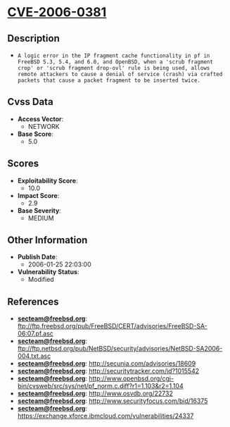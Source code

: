 
# [CVE-2006-0381](ftp://ftp.freebsd.org/pub/FreeBSD/CERT/advisories/FreeBSD-SA-06:07.pf.asc)

## Description

- `A logic error in the IP fragment cache functionality in pf in FreeBSD 5.3, 5.4, and 6.0, and OpenBSD, when a 'scrub fragment crop' or 'scrub fragment drop-ovl' rule is being used, allows remote attackers to cause a denial of service (crash) via crafted packets that cause a packet fragment to be inserted twice.`

## Cvss Data

- **Access Vector**:
  - NETWORK
- **Base Score**:
  - 5.0

## Scores

- **Exploitability Score**:
  - 10.0
- **Impact Score**:
  - 2.9
- **Base Severity**:
  - MEDIUM

## Other Information

- **Publish Date**:
  - 2006-01-25 22:03:00
- **Vulnerability Status**:
  - Modified

## References

- **secteam@freebsd.org**: ftp://ftp.freebsd.org/pub/FreeBSD/CERT/advisories/FreeBSD-SA-06:07.pf.asc
- **secteam@freebsd.org**: ftp://ftp.netbsd.org/pub/NetBSD/security/advisories/NetBSD-SA2006-004.txt.asc
- **secteam@freebsd.org**: http://secunia.com/advisories/18609
- **secteam@freebsd.org**: http://securitytracker.com/id?1015542
- **secteam@freebsd.org**: http://www.openbsd.org/cgi-bin/cvsweb/src/sys/net/pf_norm.c.diff?r1=1.103&r2=1.104
- **secteam@freebsd.org**: http://www.osvdb.org/22732
- **secteam@freebsd.org**: http://www.securityfocus.com/bid/16375
- **secteam@freebsd.org**: https://exchange.xforce.ibmcloud.com/vulnerabilities/24337
